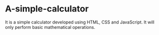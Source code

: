 # A-simple-calculator
It is a simple calculator developed using HTML, CSS and JavaScript. It will only perform basic mathematical operations.

